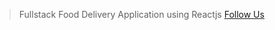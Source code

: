 > Fullstack Food Delivery Application using Reactjs
> [Follow Us](https://)

<!-- ![This is the Project Thumbnail](./) -->

<!-- #To check the node version
```
node --version
```  -->
